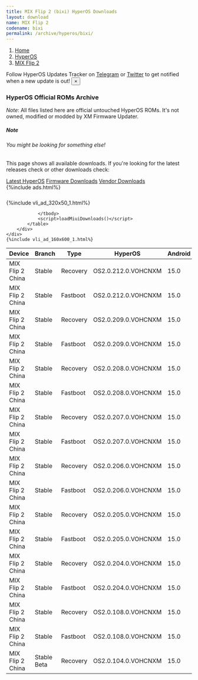 ```yaml
---
title: MIX Flip 2 (bixi) HyperOS Downloads
layout: download
name: MIX Flip 2
codename: bixi
permalink: /archive/hyperos/bixi/
---
```

<nav aria-label="breadcrumb">
    <ol class="breadcrumb">
        <li class="breadcrumb-item"><a href="/">Home</a></li>
        <li class="breadcrumb-item"><a href="/hyperos/">HyperOS</a></li>
        <li class="breadcrumb-item active" aria-current="page"><a href="/hyperos/bixi/">MIX Flip 2</a></li>
    </ol>
</nav>
<div class="alert alert-primary alert-dismissible fade show" role="alert">
    Follow HyperOS Updates Tracker on <a href="https://t.me/MIUIUpdatesTracker" class="alert-link">Telegram</a>
     or <a href="https://twitter.com/MiFwUpdater" class="alert-link">Twitter</a> to get notified when a new update is out!
    <button type="button" class="close" data-dismiss="alert" aria-label="Close">
        <span aria-hidden="true">&times;</span>
    </button>
</div>

### HyperOS Official ROMs Archive
*Note*: All files listed here are official untouched HyperOS ROMs. It's not owned, modified or modded by XM Firmware Updater.
<div class="card">
  <div class="card-body">
    <h5 class="card-title">Note</h5>
    <h6 class="card-subtitle mb-2 text-muted">You might be looking for something else!</h6>
    <p class="card-text">This page shows all available downloads.
     If you're looking for the latest releases check or other downloads check:</p>
    <a href="/hyperos/bixi/" class="card-link">Latest HyperOS</a>
    <a href="/firmware/bixi/" class="card-link">Firmware Downloads</a>
    <a href="/vendor/bixi/" class="card-link">Vendor Downloads</a>
  </div>
</div>
{%include ads.html%}
<div class="row justify-content-center">
    <div class="col-10">
        <div class="table-responsive-md" style="margin-top: 25px;">
            {%include vli_ad_320x50_1.html%}
            <table id="miui" class="display dt-responsive nowrap compact table table-striped table-hover table-sm">
                <thead class="thead-dark">
                    <tr>
                        <th data-ref="device">Device</th>
                        <th data-ref="branch">Branch</th>
                        <th data-ref="type">Type</th>
                        <th data-ref="miui">HyperOS</th>
                        <th data-ref="android">Android</th>
                        <th data-ref="size">Size</th>
                        <th data-ref="size">Date</th>
                        <th data-ref="link">Link</th>
                    </tr>
                </thead>
                <tbody>
                <tr><td>MIX Flip 2 China</td><td>Stable</td><td>Recovery</td><td>OS2.0.212.0.VOHCNXM</td><td>15.0</td><td>8.9 GB</td><td>2025-09-15</td><td><a href="/hyperos/bixi/stable/OS2.0.212.0.VOHCNXM/">Download</a></td></tr>
<tr><td>MIX Flip 2 China</td><td>Stable</td><td>Fastboot</td><td>OS2.0.212.0.VOHCNXM</td><td>15.0</td><td>11.3 GB</td><td>2025-09-11</td><td><a href="/hyperos/bixi/stable/OS2.0.212.0.VOHCNXM/">Download</a></td></tr>
<tr><td>MIX Flip 2 China</td><td>Stable</td><td>Recovery</td><td>OS2.0.209.0.VOHCNXM</td><td>15.0</td><td>8.9 GB</td><td>2025-07-31</td><td><a href="/hyperos/bixi/stable/OS2.0.209.0.VOHCNXM/">Download</a></td></tr>
<tr><td>MIX Flip 2 China</td><td>Stable</td><td>Fastboot</td><td>OS2.0.209.0.VOHCNXM</td><td>15.0</td><td>11.3 GB</td><td>2025-07-26</td><td><a href="/hyperos/bixi/stable/OS2.0.209.0.VOHCNXM/">Download</a></td></tr>
<tr><td>MIX Flip 2 China</td><td>Stable</td><td>Recovery</td><td>OS2.0.208.0.VOHCNXM</td><td>15.0</td><td>8.9 GB</td><td>2025-07-21</td><td><a href="/hyperos/bixi/stable/OS2.0.208.0.VOHCNXM/">Download</a></td></tr>
<tr><td>MIX Flip 2 China</td><td>Stable</td><td>Fastboot</td><td>OS2.0.208.0.VOHCNXM</td><td>15.0</td><td>11.2 GB</td><td>2025-07-17</td><td><a href="/hyperos/bixi/stable/OS2.0.208.0.VOHCNXM/">Download</a></td></tr>
<tr><td>MIX Flip 2 China</td><td>Stable</td><td>Recovery</td><td>OS2.0.207.0.VOHCNXM</td><td>15.0</td><td>8.9 GB</td><td>2025-07-16</td><td><a href="/hyperos/bixi/stable/OS2.0.207.0.VOHCNXM/">Download</a></td></tr>
<tr><td>MIX Flip 2 China</td><td>Stable</td><td>Fastboot</td><td>OS2.0.207.0.VOHCNXM</td><td>15.0</td><td>11.2 GB</td><td>2025-07-12</td><td><a href="/hyperos/bixi/stable/OS2.0.207.0.VOHCNXM/">Download</a></td></tr>
<tr><td>MIX Flip 2 China</td><td>Stable</td><td>Recovery</td><td>OS2.0.206.0.VOHCNXM</td><td>15.0</td><td>8.9 GB</td><td>2025-07-11</td><td><a href="/hyperos/bixi/stable/OS2.0.206.0.VOHCNXM/">Download</a></td></tr>
<tr><td>MIX Flip 2 China</td><td>Stable</td><td>Fastboot</td><td>OS2.0.206.0.VOHCNXM</td><td>15.0</td><td>11.1 GB</td><td>2025-07-07</td><td><a href="/hyperos/bixi/stable/OS2.0.206.0.VOHCNXM/">Download</a></td></tr>
<tr><td>MIX Flip 2 China</td><td>Stable</td><td>Recovery</td><td>OS2.0.205.0.VOHCNXM</td><td>15.0</td><td>8.9 GB</td><td>2025-07-05</td><td><a href="/hyperos/bixi/stable/OS2.0.205.0.VOHCNXM/">Download</a></td></tr>
<tr><td>MIX Flip 2 China</td><td>Stable</td><td>Fastboot</td><td>OS2.0.205.0.VOHCNXM</td><td>15.0</td><td>11.1 GB</td><td>2025-07-02</td><td><a href="/hyperos/bixi/stable/OS2.0.205.0.VOHCNXM/">Download</a></td></tr>
<tr><td>MIX Flip 2 China</td><td>Stable</td><td>Recovery</td><td>OS2.0.204.0.VOHCNXM</td><td>15.0</td><td>8.9 GB</td><td>2025-06-30</td><td><a href="/hyperos/bixi/stable/OS2.0.204.0.VOHCNXM/">Download</a></td></tr>
<tr><td>MIX Flip 2 China</td><td>Stable</td><td>Fastboot</td><td>OS2.0.204.0.VOHCNXM</td><td>15.0</td><td>11.1 GB</td><td>2025-06-27</td><td><a href="/hyperos/bixi/stable/OS2.0.204.0.VOHCNXM/">Download</a></td></tr>
<tr><td>MIX Flip 2 China</td><td>Stable</td><td>Recovery</td><td>OS2.0.108.0.VOHCNXM</td><td>15.0</td><td>8.9 GB</td><td>2025-06-26</td><td><a href="/hyperos/bixi/stable/OS2.0.108.0.VOHCNXM/">Download</a></td></tr>
<tr><td>MIX Flip 2 China</td><td>Stable</td><td>Fastboot</td><td>OS2.0.108.0.VOHCNXM</td><td>15.0</td><td>11.1 GB</td><td>2025-06-24</td><td><a href="/hyperos/bixi/stable/OS2.0.108.0.VOHCNXM/">Download</a></td></tr>
<tr><td>MIX Flip 2 China</td><td>Stable Beta</td><td>Recovery</td><td>OS2.0.104.0.VOHCNXM</td><td>15.0</td><td>8.3 GB</td><td>None</td><td><a href="/hyperos/bixi/stable beta/OS2.0.104.0.VOHCNXM/">Download</a></td></tr>

                </tbody>
                <script>loadMiuiDownloads()</script>
            </table>
        </div>
    </div>
    {%include vli_ad_160x600_1.html%}
</div>
